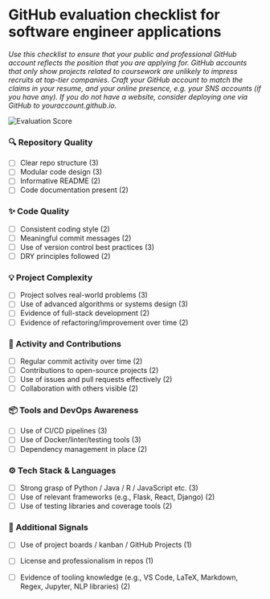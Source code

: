 # GitHub evaluation checklist for software engineer applications

_Use this checklist to ensure that your public and professional GitHub account reflects the position that you are applying for. GitHub accounts that only show projects related to coursework are unlikely to impress recruits at top-tier companies. Craft your GitHub account to match the claims in your resume, and your online presence, e.g. your SNS accounts (if you have any). If you do not have a website, consider deploying one via GitHub to youraccount.github.io._

![Evaluation Score](https://img.shields.io/badge/Evaluation_Score-Automated-blue)

### 🔍 Repository Quality
- [ ] Clear repo structure (3)
- [ ] Modular code design (3)
- [ ] Informative README (2)
- [ ] Code documentation present (2)

### ✨ Code Quality
- [ ] Consistent coding style (2)
- [ ] Meaningful commit messages (2)
- [ ] Use of version control best practices (3)
- [ ] DRY principles followed (2)

### 💡 Project Complexity
- [ ] Project solves real-world problems (3)
- [ ] Use of advanced algorithms or systems design (3)
- [ ] Evidence of full-stack development (2)
- [ ] Evidence of refactoring/improvement over time (2)

### 🔁 Activity and Contributions
- [ ] Regular commit activity over time (2)
- [ ] Contributions to open-source projects (2)
- [ ] Use of issues and pull requests effectively (2)
- [ ] Collaboration with others visible (2)

### 📦 Tools and DevOps Awareness
- [ ] Use of CI/CD pipelines (3)
- [ ] Use of Docker/linter/testing tools (3)
- [ ] Dependency management in place (2)

### ⚙️ Tech Stack & Languages
- [ ] Strong grasp of Python / Java / R / JavaScript etc. (3)
- [ ] Use of relevant frameworks (e.g., Flask, React, Django) (2)
- [ ] Use of testing libraries and coverage tools (2)

### 🧠 Additional Signals
- [ ] Use of project boards / kanban / GitHub Projects (1)
- [ ] License and professionalism in repos (1)
- [ ] Evidence of tooling knowledge (e.g., VS Code, LaTeX, Markdown, Regex, Jupyter, NLP libraries) (2)


